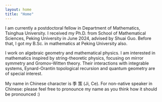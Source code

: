 ```yaml
---
layout: home
title: "Home"
---
```


I am currently a postdoctoral fellow in Department of Mathematics, Tsinghua University.  I received my Ph.D. from School of Mathematical Sciences, Peking University in June 2024, advised by Shuai Guo. Before that, I got my B.Sc. in mathematics at Peking University also.

I work on algebraic geometry and mathematical physics. I am interested in mathematics inspired by string-theoretic physics, focusing on mirror symmetry and Gromov-Witten theory. Their interactions with integrable systems, Eynard-Orantin topological recursion and quantum geometry are of special interest. 

My name in Chinese character is 季 策 (Ji, Ce). For non-native speaker in Chinese: please feel free to pronounce my name as you think how it should be pronounced :)
